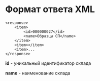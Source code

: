 # Формат ответа XML

```text
<response>
    <item>
        <id>000000027</id>
        <name>Образцы СП</name>
    </item>
    <item></item>
    <item>...
</response>
```

**id** - уникальный идентификатор склада

**name** - наименование склада

